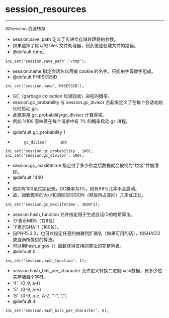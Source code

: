 session_resources
=================
---

##session 资源转存


 * session.save_path 定义了传递给存储处理器的参数。
 * 如果选择了默认的 files 文件处理器，则此值是创建文件的路径。
 * @default /tmp。
```
ini_set('session.save_path','/tmp');
```

 * session.name 指定会话名以用做 cookie 的名字。只能由字母数字组成。
 * @default PHPSESSID
```
ini_set('session.name','MYSESSID');
```

 * GC（garbage collection 垃圾回收）进程的概率。
 * session.gc_probability 与 session.gc_divisor 合起来定义了在每个会话初始化时启动 gc。
 * 此概率用 gc_probability/gc_divisor 计算得来。
 * 例如 1/100 意味着在每个请求中有 1% 的概率启动 gc 进程。
 * 
 * @default gc_probability	1
 *          gc_divisor		100
```
ini_set('session.gc_probability', 100);
ini_set('session.gc_divisor', 100);
```

 * session.gc_maxlifetime 指定过了多少秒之后数据就会被视为“垃圾”并被清除。
 * @default 1440
 *
 * 假如有100条过期记录，GC概率为1%，则有99%几率不会启动。
 * 故，回收概率的大小和清除SESSION（释放所占空间）几率成正比。
```
ini_set('session.gc_maxlifetime', 3600*2);
```

 * session.hash_function 允许指定用于生成会话ID的哈希算法。
 * '0'表示MD5（128位）
 * '1'表示SHA-1（160位）。
 * 自PHP5.3.0，也可以指定任意的由散列扩展名（如果可用的话），如SHA512或漩涡所提供的算法。
 * 可以用hash_algos（）函数获得支持的算法的完整列表。
 * @default 0
```
ini_set('session.hash_function', 1);
```

 * session.hash_bits_per_character 允许定义转换二进制hash数据，有多少位来存储每个字符。
 * '4'（0-9, a-f）
 * '5'（0-9, a-v）
 * '6'（0-9, a-z, A-Z, "-", ","）
 * @default 4
```
ini_set('session.hash_bits_per_character', 6);
```
